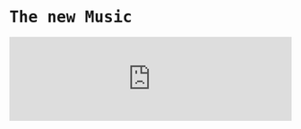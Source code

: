  <style>
    @font-face {
  font-family: 'Caskaydia Cove Nerd Font Complete';
  src: url('http://comboompunktsucht.serveblog.net/fonts/CaskaydiaCoveNerdFont-Bold.ttf') format('ttf'),
       url('http://comboompunktsucht.serveblog.net/fonts/CaskaydiaCoveNerdFont-BoldItalic.ttf') format('ttf'),
       url('http://comboompunktsucht.serveblog.net/fonts/CaskaydiaCoveNerdFont-ExtraLight.ttf') format('ttf'),
       url('http://comboompunktsucht.serveblog.net/fonts/CaskaydiaCoveNerdFont-ExtraLightItalic.ttf') format('ttf'),
       url('http://comboompunktsucht.serveblog.net/fonts/CaskaydiaCoveNerdFont-Italic.ttf') format('ttf'),
       url('http://comboompunktsucht.serveblog.net/fonts/CaskaydiaCoveNerdFont-Light.ttf') format('ttf'),
       url('http://comboompunktsucht.serveblog.net/fonts/CaskaydiaCoveNerdFont-LightItalic.ttf') format('ttf'),
       url('http://comboompunktsucht.serveblog.net/fonts/CaskaydiaCoveNerdFont-Regular.ttf') format('ttf'),
       url('http://comboompunktsucht.serveblog.net/fonts/CaskaydiaCoveNerdFont-SemiBold.ttf') format('ttf'),
       url('http://comboompunktsucht.serveblog.net/fonts/CaskaydiaCoveNerdFont-SemiBoldItalic.ttf') format('ttf'),
       url('http://comboompunktsucht.serveblog.net/fonts/CaskaydiaCoveNerdFont-SemiLight.ttf') format('ttf'),
       url('http://comboompunktsucht.serveblog.net/fonts/CaskaydiaCoveNerdFont-SemiLightItalic.ttf') format('ttff');
  /* Weitere Optionen wie font-weight und font-style können angegeben werden */
  
  font-family: 'Caskaydia Cove Nerd Font Complete Mono';
  src: url('http://comboompunktsucht.serveblog.net/fonts/CaskaydiaCoveNerdFontMono-Bold.ttf') format('ttf'),
       url('http://comboompunktsucht.serveblog.net/fonts/CaskaydiaCoveNerdFontMono-BoldItalic.ttf') format('ttf'),
       url('http://comboompunktsucht.serveblog.net/fonts/CaskaydiaCoveNerdFontMono-ExtraLight.ttf') format('ttf'),
       url('http://comboompunktsucht.serveblog.net/fonts/CaskaydiaCoveNerdFontMono-ExtraLightItalic.ttf') format('ttf'),
       url('http://comboompunktsucht.serveblog.net/fonts/CaskaydiaCoveNerdFontMono-Italic.ttf') format('ttf'),
       url('http://comboompunktsucht.serveblog.net/fonts/CaskaydiaCoveNerdFontMono-Light.ttf') format('ttf'),
       url('http://comboompunktsucht.serveblog.net/fonts/CaskaydiaCoveNerdFontMono-LightItalic.ttf') format('ttf'),
       url('http://comboompunktsucht.serveblog.net/fonts/CaskaydiaCoveNerdFontMono-Regular.ttf') format('ttf'),
       url('http://comboompunktsucht.serveblog.net/fonts/CaskaydiaCoveNerdFontMono-SemiBold.ttf') format('ttf'),
       url('http://comboompunktsucht.serveblog.net/fonts/CaskaydiaCoveNerdFontMono-SemiBoldItalic.ttf') format('ttf'),
       url('http://comboompunktsucht.serveblog.net/fonts/CaskaydiaCoveNerdFontMono-SemiLight.ttf') format('ttf'),
       url('http://comboompunktsucht.serveblog.net/fonts/CaskaydiaCoveNerdFontMono-SemiLightItalic.ttf') format('ttff');
  /* Weitere Optionen wie font-weight und font-style können angegeben werden */
  
  font-family: 'Caskaydia Cove Nerd Font Complete Propo';
  src: url('http://comboompunktsucht.serveblog.net/fonts/CaskaydiaCoveNerdFontPropo-Bold.ttf') format('ttf'),
       url('http://comboompunktsucht.serveblog.net/fonts/CaskaydiaCoveNerdFontPropo-BoldItalic.ttf') format('ttf'),
       url('http://comboompunktsucht.serveblog.net/fonts/CaskaydiaCoveNerdFontPropo-ExtraLight.ttf') format('ttf'),
       url('http://comboompunktsucht.serveblog.net/fonts/CaskaydiaCoveNerdFontPropo-ExtraLightItalic.ttf') format('ttf'),
       url('http://comboompunktsucht.serveblog.net/fonts/CaskaydiaCoveNerdFontPropo-Italic.ttf') format('ttf'),
       url('http://comboompunktsucht.serveblog.net/fonts/CaskaydiaCoveNerdFontPropo-Light.ttf') format('ttf'),
       url('http://comboompunktsucht.serveblog.net/fonts/CaskaydiaCoveNerdFontPropo-LightItalic.ttf') format('ttf'),
       url('http://comboompunktsucht.serveblog.net/fonts/CaskaydiaCoveNerdFontPropo-Regular.ttf') format('ttf'),
       url('http://comboompunktsucht.serveblog.net/fonts/CaskaydiaCoveNerdFontPropo-SemiBold.ttf') format('ttf'),
       url('http://comboompunktsucht.serveblog.net/fonts/CaskaydiaCoveNerdFontPropo-SemiBoldItalic.ttf') format('ttf'),
       url('http://comboompunktsucht.serveblog.net/fonts/CaskaydiaCoveNerdFontPropo-SemiLight.ttf') format('ttf'),
       url('http://comboompunktsucht.serveblog.net/fonts/CaskaydiaCoveNerdFontPropo-SemiLightItalic.ttf') format('ttff');
  /* Weitere Optionen wie font-weight und font-style können angegeben werden */
}

* {
  font-family: 'Caskaydia Cove Nerd Font Complete', 'CaskaydiaCove Nerd Font Complete Propo', sans-serif; /* Verwendung der eigenen Schriftart für den Text auf der Webseite */
}
h1, h2, h3, h4, h5, h6 {
	font-family: 'CaskaydiaCove Nerd Font Complete Mono', 'CaskaydiaCove Nerd Font Complete Propo', monospace;
}

</style>

# The new Music
<iframe width="100%" height="150" src="https://odesli.co/embed/?url=https%3A%2F%2Fsong.link%2Ffestival_dream&theme=dark" frameborder="0" allowfullscreen sandbox="allow-same-origin allow-scripts allow-presentation allow-popups allow-popups-to-escape-sandbox" allow="clipboard-read; clipboard-write"></iframe>
